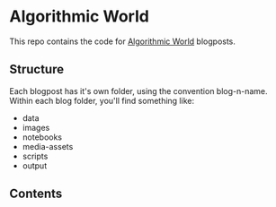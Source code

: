 # Algorithmic World
This repo contains the code for [Algorithmic World](https://algorithmicworld.substack.com/) blogposts.

## Structure
Each blogpost has it's own folder, using the convention blog-n-name. Within each blog folder, you'll find something like:

* data
* images
* notebooks
* media-assets
* scripts
* output

## Contents
